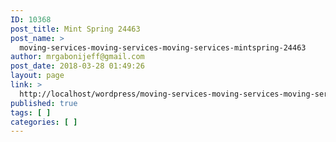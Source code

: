```yaml
---
ID: 10368
post_title: Mint Spring 24463
post_name: >
  moving-services-moving-services-moving-services-mintspring-24463
author: mrgabonijeff@gmail.com
post_date: 2018-03-28 01:49:26
layout: page
link: >
  http://localhost/wordpress/moving-services-moving-services-moving-services-mintspring-24463/
published: true
tags: [ ]
categories: [ ]
---
```

